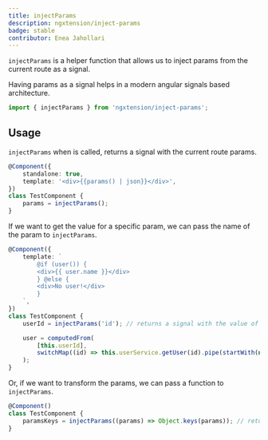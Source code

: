 ```yaml
---
title: injectParams
description: ngxtension/inject-params
badge: stable
contributor: Enea Jahollari
---
```


`injectParams` is a helper function that allows us to inject params from the current route as a signal.

Having params as a signal helps in a modern angular signals based architecture.

```ts
import { injectParams } from 'ngxtension/inject-params';
```

## Usage

`injectParams` when is called, returns a signal with the current route params.

```ts
@Component({
	standalone: true,
	template: '<div>{{params() | json}}</div>',
})
class TestComponent {
	params = injectParams();
}
```

If we want to get the value for a specific param, we can pass the name of the param to `injectParams`.

```ts
@Component({
	template: `
		@if (user()) {
		<div>{{ user.name }}</div>
		} @else {
		<div>No user!</div>
		}
	`,
})
class TestComponent {
	userId = injectParams('id'); // returns a signal with the value of the id param

	user = computedFrom(
		[this.userId],
		switchMap((id) => this.userService.getUser(id).pipe(startWith(null)))
	);
}
```

Or, if we want to transform the params, we can pass a function to `injectParams`.

```ts
@Component()
class TestComponent {
	paramsKeys = injectParams((params) => Object.keys(params)); // returns a signal with the keys of the params
}
```
